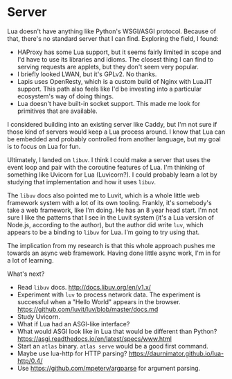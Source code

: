 Server
======

Lua doesn't have anything like Python's WSGI/ASGI protocol.
Because of that, there's no standard server that I can find.
Exploring the field,
I found:

* HAProxy has some Lua support, but it seems fairly limited in scope
  and I'd have to use its libraries and idioms.
  The closest thing I can find to serving requests are applets,
  but they don't seem very popular.
* I briefly looked LWAN, but it's GPLv2. No thanks.
* Lapis uses OpenResty, which is a custom build of Nginx with LuaJIT support.
  This path also feels like I'd be investing into a particular ecosystem's way
  of doing things.
* Lua doesn't have built-in socket support.
  This made me look for primitives that are available.

I considered building into an existing server like Caddy,
but I'm not sure if those kind of servers would keep a Lua process around.
I know that Lua can be embedded and probably controlled from another language,
but my goal is to focus on Lua for fun.

Ultimately, I landed on `libuv`.
I think I could make a server that uses the event loop
and pair with the coroutine features of Lua.
I'm thinking of something like Uvicorn for Lua (Luvicorn?).
I could probably learn a lot by studying that implementation
and how it uses `libuv`.

The `libuv` docs also pointed me to Luvit,
which is a whole little web framework system with a lot of its own tooling.
Frankly, it's somebody's take a web framework, like I'm doing.
He has an 8 year head start.
I'm not sure I like the patterns that I see in the Luvit system
(it's a Lua version of Node.js, according to the author),
but the author did write `luv`,
which appears to be a binding to `libuv` for Lua.
I'm going to try using that.

The implication from my research is that this whole approach pushes me
towards an async web framework.
Having done little async work, I'm in for a lot of learning.

What's next?

* Read `libuv` docs.
  http://docs.libuv.org/en/v1.x/
* Experiment with `luv` to process network data.
  The experiment is successful when a "Hello World" appears in the browser.
  https://github.com/luvit/luv/blob/master/docs.md
* Study Uvicorn.
 * What if Lua had an ASGI-like interface?
 * What would ASGI look like in Lua that would be different than Python?
   https://asgi.readthedocs.io/en/latest/specs/www.html
* Start an `atlas` binary. `atlas serve` would be a good first command.
* Maybe use lua-http for HTTP parsing?
  https://daurnimator.github.io/lua-http/0.4/
* Use https://github.com/mpeterv/argparse for argument parsing.
